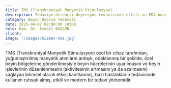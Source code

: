 ```yaml
---
title: TMS (Transkraniyal Manyetik Stimulasyon)
description: Tedaviye dirençli depresyon tedavisinde etkili ve FDA onaylı, psikiyatride kullanımı giderek artan, modern, bir beyin uyarım ve beyin aktivitesi düzenleme (nöromodülasyon) tedavisidir.
category: Beyin Uyarım Tedavisi
date: 2025-04-07 08:00:00 +0300
role: Uzm. Dr. İsmail BUÇGÜN
client: 
image: '/images/hizmet-tms.jpg'
---
```


TMS (Transkraniyal Manyetik Stimulasyon) özel bir cihaz tarafından, yoğunlaştırılmış manyetik atımların ardışık, odaklanmış bir şekilde, özel beyin bölgelerine gönderilmesiyle beyin hücrelerinin uyarılmasını ve beyin işlevlerinin düzenlenmesini (aktivitesinin artmasını ya da azalmasını) sağlayan bilimsel olarak etkisi kanıtlanmış, bazı hastalıkların tedavisinde kullanım ruhsatı almış, etkili ve modern bir tedavi yöntemidir.